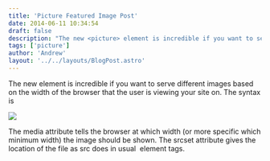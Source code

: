```yaml
---
title: 'Picture Featured Image Post'
date: 2014-06-11 10:34:54
draft: false
description: "The new <picture> element is incredible if you want to serve different images based on the width of the browser that the user is viewing your site on. While the browsers are currently working on implementing the spec, you can implement it with a polyfill called picturefill.js. I've applied this to my WordPress site and will detail how I've done it, starting first with featured images."
tags: ['picture']
author: 'Andrew'
layout: '../../layouts/BlogPost.astro'
---
```


The new <picture> element is incredible if you want to serve different images based on the width of the browser that the user is viewing your site on. The syntax is

<picture>
<source media="(min-width: 1400px)" srcset="largest-image.jpg" />
<source media="(min-width: 1000px)" srcset="large.jpg" />
<source media="(min-width: 750px)" srcset="medium.jpg" />
<source media="(min-width: 500px)" srcset="small.jpg" />
<img src="fallback-image.jpg" />
</picture>

The media attribute tells the browser at which width (or more specific which minimum width) the image should be shown. The srcset attribute gives the location of the file as src does in usual <img> element tags.
